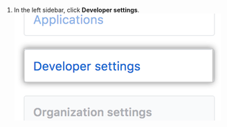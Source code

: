 1. In the left sidebar, click **Developer settings**.
![Developer settings section](/assets/images/settings/developer_settings.png)
